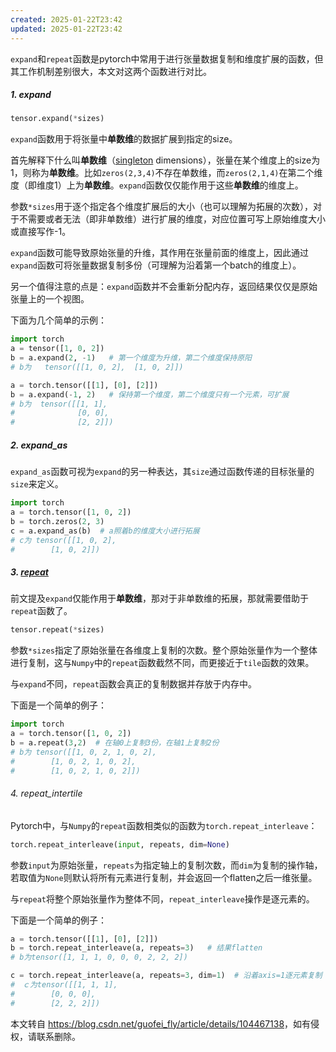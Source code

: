 ```yaml
---
created: 2025-01-22T23:42
updated: 2025-01-22T23:42
---
```

 

`expand`和`repeat`函数是pytorch中常用于进行张量数据复制和维度扩展的函数，但其工作机制差别很大，本文对这两个函数进行对比。

##### 1\. expand

```python
tensor.expand(*sizes)
```

`expand`函数用于将张量中**单数维**的数据扩展到指定的size。

首先解释下什么叫**单数维**（[singleton](https://so.csdn.net/so/search?q=singleton&spm=1001.2101.3001.7020) dimensions），张量在某个维度上的size为1，则称为**单数维**。比如`zeros(2,3,4)`不存在单数维，而`zeros(2,1,4)`在第二个维度（即维度1）上为**单数维**。`expand`函数仅仅能作用于这些**单数维**的维度上。

参数`*sizes`用于逐个指定各个维度扩展后的大小（也可以理解为拓展的次数），对于不需要或者无法（即非单数维）进行扩展的维度，对应位置可写上原始维度大小或直接写作-1。

`expand`函数可能导致原始张量的升维，其作用在张量前面的维度上，因此通过`expand`函数可将张量数据复制多份（可理解为沿着第一个batch的维度上）。

另一个值得注意的点是：`expand`函数并不会重新分配内存，返回结果仅仅是原始张量上的一个视图。

下面为几个简单的示例：

```python
import torch
a = tensor([1, 0, 2])
b = a.expand(2, -1)   # 第一个维度为升维，第二个维度保持原阳
# b为   tensor([[1, 0, 2],  [1, 0, 2]])

a = torch.tensor([[1], [0], [2]])
b = a.expand(-1, 2)   # 保持第一个维度，第二个维度只有一个元素，可扩展
# b为  tensor([[1, 1],
#              [0, 0],
#              [2, 2]])
```

##### 2\. expand\_as

`expand_as`函数可视为`expand`的另一种表达，其`size`通过函数传递的目标张量的`size`来定义。

```python
import torch
a = torch.tensor([1, 0, 2])
b = torch.zeros(2, 3)
c = a.expand_as(b)  # a照着b的维度大小进行拓展
# c为 tensor([[1, 0, 2],
#        [1, 0, 2]])
```

##### 3\. [repeat](https://so.csdn.net/so/search?q=repeat&spm=1001.2101.3001.7020)

前文提及`expand`仅能作用于**单数维**，那对于非单数维的拓展，那就需要借助于`repeat`函数了。

```python
tensor.repeat(*sizes)
```

参数`*sizes`指定了原始张量在各维度上复制的次数。整个原始张量作为一个整体进行复制，这与`Numpy`中的`repeat`函数截然不同，而更接近于`tile`函数的效果。

与`expand`不同，`repeat`函数会真正的复制数据并存放于内存中。

下面是一个简单的例子：

```python
import torch
a = torch.tensor([1, 0, 2])
b = a.repeat(3,2)  # 在轴0上复制3份，在轴1上复制2份
# b为 tensor([[1, 0, 2, 1, 0, 2],
#        [1, 0, 2, 1, 0, 2],
#        [1, 0, 2, 1, 0, 2]])
```

###### 4\. repeat\_intertile

Pytorch中，与`Numpy`的`repeat`函数相类似的函数为`torch.repeat_interleave`：

```python
torch.repeat_interleave(input, repeats, dim=None)
```

参数`input`为原始张量，`repeats`为指定轴上的复制次数，而`dim`为复制的操作轴，若取值为`None`则默认将所有元素进行复制，并会返回一个flatten之后一维张量。

与`repeat`将整个原始张量作为整体不同，`repeat_interleave`操作是逐元素的。

下面是一个简单的例子：

```python
a = torch.tensor([[1], [0], [2]])
b = torch.repeat_interleave(a, repeats=3)   # 结果flatten
# b为tensor([1, 1, 1, 0, 0, 0, 2, 2, 2])

c = torch.repeat_interleave(a, repeats=3, dim=1)  # 沿着axis=1逐元素复制
#　ｃ为tensor([[1, 1, 1],
#        [0, 0, 0],
#        [2, 2, 2]])
```

本文转自 <https://blog.csdn.net/guofei_fly/article/details/104467138>，如有侵权，请联系删除。